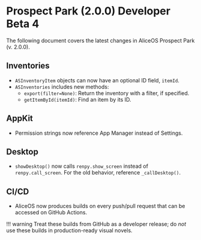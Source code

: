 #  Prospect Park (2.0.0) Developer Beta 4

The following document covers the latest changes in AliceOS Prospect Park (v. 2.0.0).

## Inventories

- `ASInventoryItem` objects can now have an optional ID field, `itemId`.
- `ASInventories` includes new methods:
    - `export(filter=None)`: Return the inventory with a filter, if specified.
    - `getItemById(itemId)`: Find an item by its ID.

## AppKit

- Permission strings now reference App Manager instead of Settings.

## Desktop

- `showDesktop()` now calls `renpy.show_screen` instead of `renpy.call_screen`. For the old behavior, reference `_callDesktop()`.

## CI/CD

- AliceOS now produces builds on every push/pull request that can be accessed on GitHub Actions.

!!! warning
    Treat these builds from GitHub as a developer release; do _not_ use these builds in production-ready visual novels.